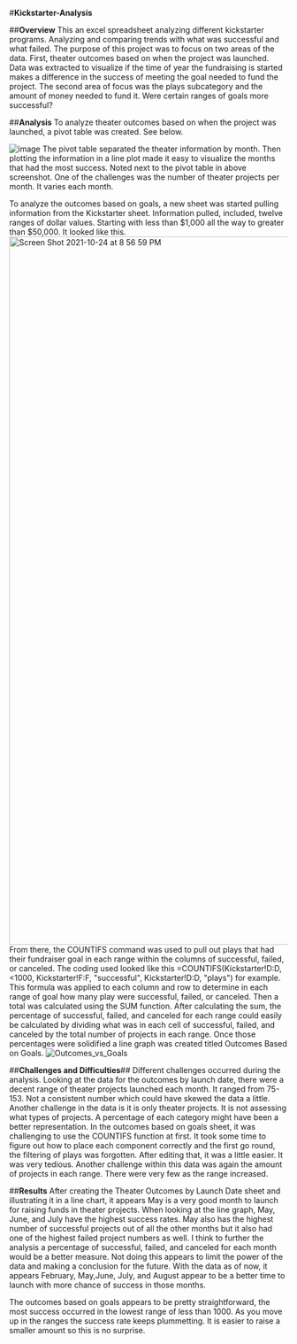 #**Kickstarter-Analysis**

##**Overview**
This an excel spreadsheet analyzing different kickstarter programs.  Analyzing and comparing trends with what was successful and what failed.
The purpose of this project was to focus on two areas of the data.  First, theater outcomes based on when the project was launched.  Data was extracted to visualize if the time of year the fundraising is started makes a difference in the success of meeting the goal needed to fund the project.  The second area of focus was the plays subcategory and the amount of money needed to fund it. Were certain ranges of goals more successful?

##**Analysis**
To analyze theater outcomes based on when the project was launched, a pivot table was created.  See below.

![image](https://user-images.githubusercontent.com/85581208/138557595-6b2c114c-e62c-4223-9cb2-d8b650d9cc96.png)
The pivot table separated the theater information by month.  Then plotting the information in a line plot made it easy to visualize the months that had the most success.  Noted next to the pivot table in above screenshot.  One of the challenges was the number of theater projects per month.  It varies each month.

To analyze the outcomes based on goals, a new sheet was started pulling information from the Kickstarter sheet.  Information pulled, included, twelve ranges of dollar values.  Starting with less than $1,000 all the way to greater than $50,000.  It looked like this.
<img width="1280" alt="Screen Shot 2021-10-24 at 8 56 59 PM" src="https://user-images.githubusercontent.com/85581208/138623547-963c6156-3a43-41cb-80ef-7df49d631bdd.png">
From there, the COUNTIFS command was used to pull out plays that had their fundraiser goal in each range within the columns of successful, failed, or canceled.  The coding used looked like this =COUNTIFS(Kickstarter!D:D,<1000, Kickstarter!F:F, "successful", Kickstarter!D:D, "plays") for example. This formula was applied to each column and row to determine in each range of goal how many play were successful, failed, or canceled.  Then a total was calculated using the SUM function.  After calculating the sum, the percentage of successful, failed, and canceled for each range could easily be calculated by dividing what was in each cell of successful, failed, and canceled by the total number of projects in each range.  Once those percentages were solidified a line graph was created titled Outcomes Based on Goals.
![Outcomes_vs_Goals](https://user-images.githubusercontent.com/85581208/138624591-30dd35eb-55c0-4fcc-8a78-2749cc7a45c1.png)

##**Challenges and Difficulties**##
Different challenges occurred during the analysis.  Looking at the data for the outcomes by launch date, there were a decent range of theater projects launched each month.  It ranged from 75-153.  Not a consistent number which could have skewed the data a little.  Another challenge in the data is it is only theater projects.  It is not assessing what types of projects.  A percentage of each category might have been a better representation.
In the outcomes based on goals sheet, it was challenging to use the COUNTIFS function at first.  It took some time to figure out how to place each component correctly and the first go round, the filtering of plays was forgotten.  After editing that, it was a little easier.  It was very tedious.  Another challenge within this data was again the amount of projects in each range.  There were very few as the range increased.

##**Results**
After creating the Theater Outcomes by Launch Date sheet and illustrating it in a line chart, it appears May is a very good month to launch for raising funds in theater projects.  When looking at the line graph, May, June, and July have the highest success rates.  May also has the highest number of successful projects out of all the other months but it also had one of the highest failed project numbers as well.  I think to further the analysis a percentage of successful, failed, and canceled for each month would be a better measure. Not doing this appears to limit the power of the data and making a conclusion for the future. With the data as of now, it appears February, May,June, July, and August appear to be a better time to launch with more chance of success in those months.

The outcomes based on goals appears to be pretty straightforward,  the most success occurred in the lowest range of less than 1000.  As you move up in the ranges the success rate keeps plummetting.  It is easier to raise a smaller amount so this is no surprise.
